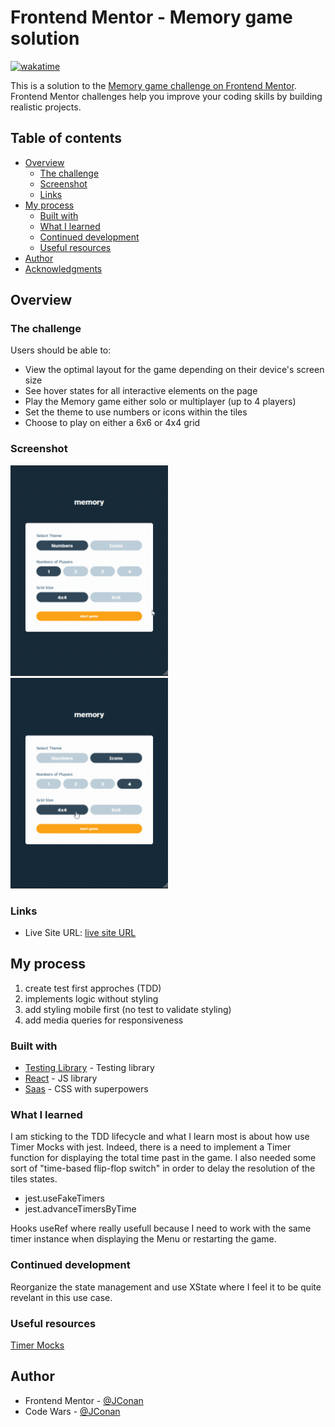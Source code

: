 # Frontend Mentor - Memory game solution

[![wakatime](https://wakatime.com/badge/github/JConan/memory-game-challenge.svg)](https://wakatime.com/badge/github/JConan/memory-game-challenge)

This is a solution to the [Memory game challenge on Frontend Mentor](https://www.frontendmentor.io/challenges/memory-game-vse4WFPvM). Frontend Mentor challenges help you improve your coding skills by building realistic projects.

## Table of contents

- [Overview](#overview)
  - [The challenge](#the-challenge)
  - [Screenshot](#screenshot)
  - [Links](#links)
- [My process](#my-process)
  - [Built with](#built-with)
  - [What I learned](#what-i-learned)
  - [Continued development](#continued-development)
  - [Useful resources](#useful-resources)
- [Author](#author)
- [Acknowledgments](#acknowledgments)

## Overview

### The challenge

Users should be able to:

- View the optimal layout for the game depending on their device's screen size
- See hover states for all interactive elements on the page
- Play the Memory game either solo or multiplayer (up to 4 players)
- Set the theme to use numbers or icons within the tiles
- Choose to play on either a 6x6 or 4x4 grid

### Screenshot

![demo](./images/memory-challenge-small.gif) ![demo](./images/memory-challenge-2-small.gif)

### Links

- Live Site URL: [live site URL](https://jconan-memory-game-challenge.netlify.app/)

## My process

1. create test first approches (TDD)
2. implements logic without styling
3. add styling mobile first (no test to validate styling)
4. add media queries for responsiveness

### Built with

- [Testing Library](https://testing-library.com/) - Testing library
- [React](https://reactjs.org/) - JS library
- [Saas](https://sass-lang.com/) - CSS with superpowers

### What I learned

I am sticking to the TDD lifecycle and what I learn most is about how use Timer Mocks with jest.
Indeed, there is a need to implement a Timer function for displaying the total time past in the game.
I also needed some sort of "time-based flip-flop switch" in order to delay the resolution of the tiles states.

- jest.useFakeTimers
- jest.advanceTimersByTime

Hooks useRef where really usefull because I need to work with the same timer instance when displaying the Menu or restarting the game.

### Continued development

Reorganize the state management and use XState where I feel it to be quite revelant in this use case.

### Useful resources

[Timer Mocks](https://jestjs.io/docs/timer-mocks)

## Author

- Frontend Mentor - [@JConan](https://www.frontendmentor.io/profile/JConan)
- Code Wars - [@JConan](https://www.codewars.com/users/JConan)

